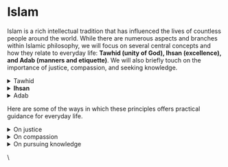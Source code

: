 # Islam

Islam is a rich intellectual tradition that has influenced the lives of countless people around the world. While there are numerous aspects and branches within Islamic philosophy, we will focus on several central concepts and how they relate to everyday life: **Tawhid (unity of God), Ihsan (excellence), and Adab (manners and etiquette)**. We will also briefly touch on the importance of justice, compassion, and seeking knowledge.

<details>

<summary>Tawhid</summary>

The concept of Tawhid is the foundation of Islamic philosophy. It refers to the belief in the oneness and unity of God. This principle shapes Muslims' daily lives by fostering a strong connection with God and guiding their actions and decisions according to divine will. Practicing Tawhid can lead to a sense of purpose, inner peace, and moral clarity.

</details>

<details>

<summary><strong>Ihsan</strong></summary>

Ihsan is a central Islamic concept that encourages Muslims to strive for excellence in all aspects of life, including their relationships, work, and worship. By pursuing excellence, Muslims aim to improve themselves, serve their communities, and please God. In everyday life, this can manifest in various ways, such as helping others, being diligent at work, or caring for the environment.

</details>

<details>

<summary>Adab</summary>

Adab encompasses proper manners, etiquette, and respectful behavior in Islamic philosophy. It guides Muslims in their interactions with others, promoting kindness, courtesy, and empathy. Practicing Adab in everyday life fosters strong relationships, social harmony, and a more compassionate society.

</details>

Here are some of the ways in which these principles offers practical guidance for everyday life.

<details>

<summary>On justice</summary>

Justice is a fundamental concept in Islamic philosophy. It calls for fairness, equity, and impartiality in all aspects of life, from personal relationships to societal structures. In practical terms, this might involve standing up against injustice, advocating for those who are marginalized, or ensuring that we treat others fairly in our daily interactions.

</details>

<details>

<summary>On compassion</summary>

Islamic philosophy emphasizes the importance of compassion and mercy towards others. Muslims are encouraged to be generous, empathetic, and to alleviate the suffering of those in need. This can be seen in acts of charity, volunteer work, or simply offering support and understanding to those around us.

</details>

<details>

<summary>On pursuing knowledge</summary>

Islam places great importance on the pursuit of knowledge and intellectual growth. Muslims are encouraged to seek understanding, ask questions, and explore different viewpoints. In everyday life, this might involve engaging in open-minded discussions, researching various perspectives, or continuing to learn and grow throughout one's life.

</details>



\
